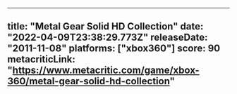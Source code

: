 
---
title: "Metal Gear Solid HD Collection"
date: "2022-04-09T23:38:29.773Z"
releaseDate: "2011-11-08"
platforms: ["xbox360"]
score: 90
metacriticLink: "https://www.metacritic.com/game/xbox-360/metal-gear-solid-hd-collection"
---
